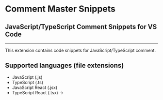 # Comment Master Snippets
## JavaScript/TypeScript Comment Snippets for VS Code
-------------------

This extension contains code snippets for JavaScript/TypeScript comment.

## Supported languages (file extensions)

- JavaScript (.js)
- TypeScript (.ts)
- JavaScript React (.jsx)
- TypeScript React (.tsx)
→